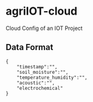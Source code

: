 # agriIOT-cloud

Cloud Config of an IOT Project


## Data Format

```
{
    "timestamp":"",
    "soil_moisture":"",
    "temperature_humidity":"",
    "acoustic":"",
    "electrochemical"
}
```